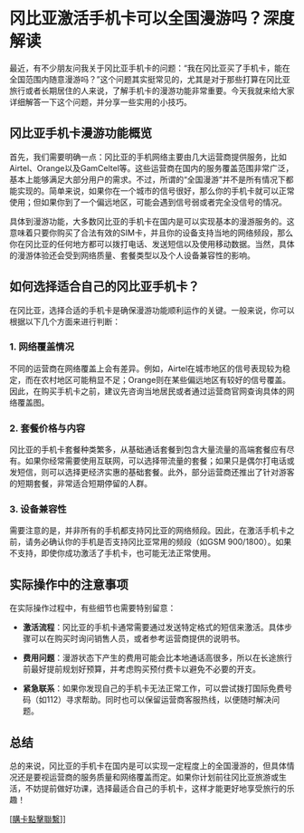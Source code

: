 # 冈比亚激活手机卡可以全国漫游吗？深度解读

最近，有不少朋友问我关于冈比亚手机卡的问题：“我在冈比亚买了手机卡，能在全国范围内随意漫游吗？”这个问题其实挺常见的，尤其是对于那些打算在冈比亚旅行或者长期居住的人来说，了解手机卡的漫游功能非常重要。今天我就来给大家详细解答一下这个问题，并分享一些实用的小技巧。

## 冈比亚手机卡漫游功能概览

首先，我们需要明确一点：冈比亚的手机网络主要由几大运营商提供服务，比如Airtel、Orange以及GamCeltel等。这些运营商在国内的服务覆盖范围非常广泛，基本上能够满足大部分用户的需求。不过，所谓的“全国漫游”并不是所有情况下都能实现的。简单来说，如果你在一个城市的信号很好，那么你的手机卡就可以正常使用；但如果你到了一个偏远地区，可能会遇到信号弱或者完全没信号的情况。

具体到漫游功能，大多数冈比亚的手机卡在国内是可以实现基本的漫游服务的。这意味着只要你购买了合法有效的SIM卡，并且你的设备支持当地的网络频段，那么你在冈比亚的任何地方都可以拨打电话、发送短信以及使用移动数据。当然，具体的漫游体验还会受到网络质量、套餐类型以及个人设备兼容性的影响。

## 如何选择适合自己的冈比亚手机卡？

在冈比亚，选择合适的手机卡是确保漫游功能顺利运作的关键。一般来说，你可以根据以下几个方面来进行判断：

### 1. 网络覆盖情况
不同的运营商在网络覆盖上会有差异。例如，Airtel在城市地区的信号表现较为稳定，而在农村地区可能稍显不足；Orange则在某些偏远地区有较好的信号覆盖。因此，在购买手机卡之前，建议先咨询当地居民或者通过运营商官网查询具体的网络覆盖图。

### 2. 套餐价格与内容
冈比亚的手机卡套餐种类繁多，从基础通话套餐到包含大量流量的高端套餐应有尽有。如果你经常需要使用互联网，可以选择带流量的套餐；如果只是偶尔打电话或发短信，则可以选择更经济实惠的基础套餐。此外，部分运营商还推出了针对游客的短期套餐，非常适合短期停留的人群。

### 3. 设备兼容性
需要注意的是，并非所有的手机都支持冈比亚的网络频段。因此，在激活手机卡之前，请务必确认你的手机是否支持冈比亚常用的频段（如GSM 900/1800）。如果不支持，即使你成功激活了手机卡，也可能无法正常使用。

## 实际操作中的注意事项

在实际操作过程中，有些细节也需要特别留意：

- **激活流程**：冈比亚的手机卡通常需要通过发送特定格式的短信来激活。具体步骤可以在购买时询问销售人员，或者参考运营商提供的说明书。
  
- **费用问题**：漫游状态下产生的费用可能会比本地通话高很多，所以在长途旅行前最好提前规划好预算，并考虑购买预付费卡以避免不必要的开支。

- **紧急联系**：如果你发现自己的手机卡无法正常工作，可以尝试拨打国际免费号码（如112）寻求帮助。同时也可以保留运营商客服热线，以便随时解决问题。

## 总结

总的来说，冈比亚的手机卡在国内是可以实现一定程度上的全国漫游的，但具体情况还是要视运营商的服务质量和网络覆盖而定。如果你计划前往冈比亚旅游或生活，不妨提前做好功课，选择最适合自己的手机卡，这样才能更好地享受旅行的乐趣！

[[購卡點擊聯繫](https://t.me/s/esim1088)]]